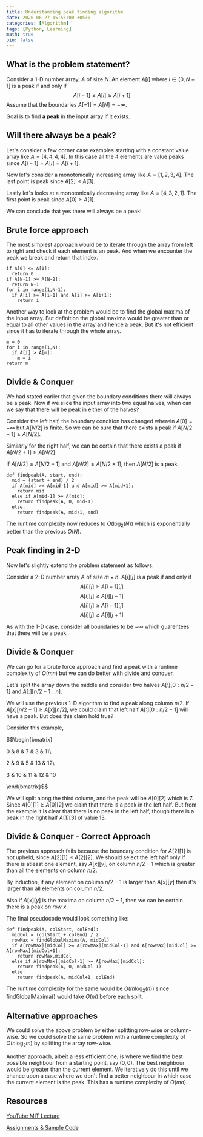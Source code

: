 ```yaml
---
title: Understanding peak finding algorithm
date: 2020-08-27 15:55:00 +0530
categories: [Algorithm]
tags: [Python, Learning]
math: true
pin: false
---
```


## What is the problem statement?

Consider a 1-D number array, $A$ of size $N$. An element $A[i]$ where $i \in [0, N-1]$ is a peak if and only if $$A[i-1] \le A[i] \ge A[i+1]$$ Assume that the boundaries $A[-1] = A[N] = -\infty$.

Goal is to find **a peak** in the input array if it exists.

## Will there always be a peak?

Let's consider a few corner case examples starting with a constant value array like $A = [4,4,4,4]$. In this case all the 4 elements are value peaks since $A[i-1] = A[i] = A[i+1]$.

Now let's consider a monotonically increasing array like $A=[1,2,3,4]$. The last point is peak since $A[2] \le A[3]$.

Lastly let's looks at a monotonically decreasing array like $A=[4,3,2,1]$. The first point is peak since $A[0] \ge A[1]$.

We can conclude that yes there will always be a peak!

## Brute force approach

The most simplest approach would be to iterate through the array from left to right and check if each element is an peak. And when we encounter the peak we break and return that index.

    if A[0] <= A[1]:
      return 0
    if A[N-1] >= A[N-2]:
      return N-1
    for i in range(1,N-1):
      if A[i] >= A[i-1] and A[i] >= A[i+1]:
        return i
    

Another way to look at the problem would be to find the global maxima of the input array. But definition the global maxima would be greater than or equal to all other values in the array and hence a peak. But it's not efficient since it has to iterate through the whole array.

    m = 0
    for i in range(1,N):
      if A[i] > A[m]:
        m = i
    return m
    

## Divide & Conquer

We had stated earlier that given the boundary conditions there will always be a peak. Now if we slice the input array into two equal halves, when can we say that there will be peak in either of the halves?

Consider the left half, the boundary condition has changed wherein $A[0] = -\infty$ but $A[N/2]$ is finite. So we can be sure that there exists a peak if $A[N/2 - 1] \ge A[N/2]$.

Similarly for the right half, we can be certain that there exists a peak if $A[N/2 + 1] \ge A[N/2]$.

If $A[N/2] \ge A[N/2 - 1]$ and $A[N/2] \ge A[N/2 + 1]$, then $A[N/2]$ is a peak.

    def findpeak(A, start, end):
      mid = (start + end) / 2
      if A[mid] >= A[mid-1] and A[mid] >= A[mid+1]:
        return mid
      else if A[mid-1] >= A[mid]:
        return findpeak(A, 0, mid-1)
      else:
        return findpeak(A, mid+1, end)
    

The runtime complexity now reduces to $O(\log_2(N))$ which is exponentially better than the previous $O(N)$.

## Peak finding in 2-D

Now let's slightly extend the problem statement as follows.

Consider a 2-D number array $A$ of size $m \times n$. $A[i][j]$ is a peak if and only if $$A[i][j] \ge A[i-1][j]$$ $$A[i][j] \ge A[i][j-1]$$ $$A[i][j] \ge A[i+1][j]$$ $$A[i][j] \ge A[i][j+1]$$

As with the 1-D case, consider all boundaries to be $-\infty$ which guarentees that there will be a peak.

## Divide & Conquer

We can go for a brute force approach and find a peak with a runtime complexity of $O(m n)$ but we can do better with divide and conquer.

Let's split the array down the middle and consider two halves $A[:][0:n/2-1]$ and $A[:][n/2+1:n]$.

We will use the previous 1-D algorithm to find a peak along column $n/2$. If $A[x][n/2-1] \ge A[x][n/2]$, we could claim that left half $A[:][0:n/2-1]$ will have a peak. But does this claim hold true?

Consider this example,

$$\begin{bmatrix}

0 & 8 & 7 & 3 & 11\

2 & 9 & 5 & 13 & 12\

3 & 10 & 11 & 12 & 10

\end{bmatrix}$$

We will split along the third column, and the peak will be $A[0][2]$ which is $7$. Since $A[0][1] \ge A[0][2]$ we claim that there is a peak in the left half. But from the example it is clear that there is no peak in the left half, though there is a peak in the right half $A[1][3]$ of value $13$.

## Divide & Conquer - Correct Approach

The previous approach fails because the boundary condition for $A[2][1]$ is not upheld, since $A[2][1] \le A[2][2]$. We should select the left half only if there is atleast one element, say $A[x][y]$, on column $n/2-1$ which is greater than all the elements on column $n/2$.

By induction, if any element on column $n/2-1$ is larger than $A[x][y]$ then it's larger than all elements on column $n/2$.

Also if $A[x][y]$ is the maxima on column $n/2-1$, then we can be certain there is a peak on row $x$.

The final pseudocode would look something like:

    def findpeak(A, colStart, colEnd):
      midCol = (colStart + colEnd) / 2
      rowMax = findGlobalMaxima(A, midCol)
      if A[rowMax][midCol] >= A[rowMax][midCol-1] and A[rowMax][midCol] >= A[rowMax][midCol+1]:
        return rowMax,midCol
      else if A[rowMax][midCol-1] >= A[rowMax][midCol]:
        return findpeak(A, 0, midCol-1)
      else:
        return findpeak(A, midCol+1, colEnd)
    

The runtime complexity for the same would be $O(m \log_2(n))$ since findGlobalMaxima() would take $O(m)$ before each split.

## Alternative approaches

We could solve the above problem by either splitting row-wise or column-wise. So we could solve the same problem with a runtime complexity of $O(n \log_2 m)$ by splitting the array row-wise.

Another approach, albeit a less efficient one, is where we find the best possible neighbour from a starting point, say $(0,0)$. The best neighbour would be greater than the current element. We iteratively do this until we chance upon a case where we don't find a better neighbour in which case the current element is the peak. This has a runtime complexity of $O(m n)$.

## Resources

[YouTube MIT Lecture](https://www.youtube.com/watch?v=HtSuA80QTyo&amp;list=PLUl4u3cNGP61Oq3tWYp6V_F-5jb5L2iHb&amp;index=2&amp;t=0s)

[Assignments & Sample Code](https://ocw.mit.edu/courses/electrical-engineering-and-computer-science/6-006-introduction-to-algorithms-fall-2011/assignments/)
